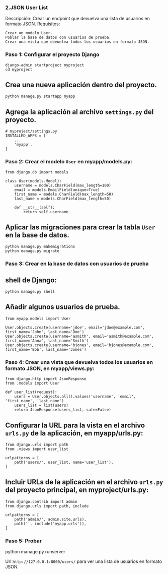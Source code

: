 ### 2.JSON User List 

Descripción: Crear un endpoint que devuelva una lista de usuarios en formato JSON. Requisitos:

    Crear un modelo User.
    Poblar la base de datos con usuarios de prueba.
    Crear una vista que devuelva todos los usuarios en formato JSON.

### Paso 1: Configurar el proyecto Django

    django-admin startproject myproject
    cd myproject

## Crea una nueva aplicación dentro del proyecto.

    python manage.py startapp myapp

## Agrega la aplicación al archivo `settings.py` del proyecto.

    # myproject/settings.py
    INSTALLED_APPS = [
        ...
        'myapp',
    ]

### Paso 2: Crear el modelo `User` en myapp/models.py:

    from django.db import models

    class User(models.Model):
        username = models.CharField(max_length=100)
        email = models.EmailField(unique=True)
        first_name = models.CharField(max_length=50)
        last_name = models.CharField(max_length=50)

        def __str__(self):
            return self.username
## Aplicar las migraciones para crear la tabla `User` en la base de datos.

    python manage.py makemigrations
    python manage.py migrate

### Paso 3: Crear en la base de datos con usuarios de prueba

## shell de Django:

    python manage.py shell

## Añadir algunos usuarios de prueba.

    from myapp.models import User

    User.objects.create(username='jdoe', email='jdoe@example.com', first_name='John', last_name='Doe')
    User.objects.create(username='asmith', email='asmith@example.com', first_name='Anna', last_name='Smith')
    User.objects.create(username='bjones', email='bjones@example.com', first_name='Bob', last_name='Jones')

### Paso 4: Crear una vista que devuelva todos los usuarios en formato JSON, en myapp/views.py:

    from django.http import JsonResponse
    from .models import User

    def user_list(request):
        users = User.objects.all().values('username', 'email', 'first_name', 'last_name')
        users_list = list(users)
        return JsonResponse(users_list, safe=False)

## Configurar la URL para la vista en el archivo `urls.py` de la aplicación, en myapp/urls.py:

    from django.urls import path
    from .views import user_list

    urlpatterns = [
        path('users/', user_list, name='user_list'),
    ]

## Incluir URLs de la aplicación en el archivo `urls.py` del proyecto principal, en myproject/urls.py:

    from django.contrib import admin
    from django.urls import path, include

    urlpatterns = [
        path('admin/', admin.site.urls),
        path('', include('myapp.urls')),
    ]

### Paso 5: Probar

python manage.py runserver

Url `http://127.0.0.1:8000/users/` para ver una lista de usuarios en formato JSON.
